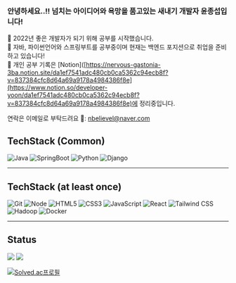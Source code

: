 
### 안녕하세요..!! 넘치는 아이디어와 욕망을 품고있는 새내기 개발자 윤종섭입니다!

:book: 2022년 좋은 개발자가 되기 위해 공부를 시작했습니다. <br/>
:book: 자바, 파이썬언어와 스프링부트를 공부중이며 현재는 백엔드 포지션으로 취업을 준비하고 있습니다! <br/>
:book: 개인 공부 기록은 [Notion]([https://nervous-gastonia-3ba.notion.site/da1ef7541adc480cb0ca5362c94ecb8f?v=837384cfc8d64a69a9178a4984386f8e](https://www.notion.so/developer-yoon/da1ef7541adc480cb0ca5362c94ecb8f?v=837384cfc8d64a69a9178a4984386f8e)에 정리중입니다.</br>


<!-- Add a links-->
연락은 이메일로 부탁드려요 👏: nbelievel@naver.com <br/>



## TechStack (Common)

  ![Java](https://img.shields.io/badge/-java-007396?style=for-the-badge&logo=java&logoColor=white)
  ![SpringBoot](https://img.shields.io/badge/SpringBoot-6DB33F?style=for-the-badge&logo=SpringBoot&logoColor=white)
  ![Python](https://img.shields.io/badge/-python-3776AB?style=for-the-badge&logo=python&logoColor=white)
  ![Django](https://img.shields.io/badge/-Django-092E20?style=for-the-badge&logo=Django&logoColor=white)
  
  
---

## TechStack (at least once)

  ![Git](https://img.shields.io/badge/-Git-F05032?style=for-the-badge&logo=git&logoColor=ffffff)
  ![Node](https://img.shields.io/badge/-Nodejs-43853d?style=for-the-badge&logo=Node.js&logoColor=white)
  ![HTML5](https://img.shields.io/badge/-HTML5-F05032?style=for-the-badge&logo=html5&logoColor=ffffff)
  ![CSS3](https://img.shields.io/badge/-CSS3-007ACC?style=for-the-badge&logo=css3)
  ![JavaScript](https://img.shields.io/badge/JavaScript-F7DF1E?style=for-the-badge&logo=JavaScript&logoColor=black)
  ![React](https://img.shields.io/badge/-React-222222?style=for-the-badge&logo=react)
  ![Tailwind CSS](https://img.shields.io/badge/TailwindCSS-06B6D4?style=for-the-badge&logo=TailwindCSS&logoColor=white)
  ![Hadoop](https://img.shields.io/badge/AphacheHadoop-66CCFF?style=for-the-badge&logo=ApacheHadoop&logoColor=white)
  ![Docker](https://img.shields.io/badge/Docker-2496ED?style=for-the-badge&logo=Docker&logoColor=white)
  
  
 -----

## Status

  <img src="https://github-readme-stats.vercel.app/api?username=deep-blue-dream&layout=compact&show_icons=true&theme=vue&hide_border=true" />
  <img src="https://github-readme-stats.vercel.app/api/top-langs/?username=deep-blue-dream&layout=compact&theme=vue&hide_border=true" />

[![Solved.ac프로필](http://mazassumnida.wtf/api/v2/generate_badge?boj=bersina)](https://solved.ac/bersina)
